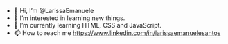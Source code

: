 - 👋 Hi, I’m @LarissaEmanuele
- 👀 I’m interested in learning new things.
- 🌱 I’m currently learning HTML, CSS and JavaScript.
- 📫 How to reach me https://www.linkedin.com/in/larissaemanuelesantos

<!---
LarissaEmanuele/LarissaEmanuele is a ✨ special ✨ repository because its `README.md` (this file) appears on your GitHub profile.
You can click the Preview link to take a look at your changes.
--->
